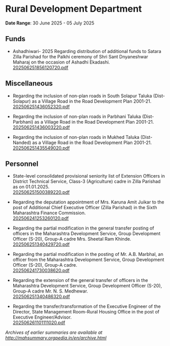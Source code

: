 # Rural Development Department

**Date Range**: 30 June 2025 - 05 July 2025


## Funds
- Ashadhiwari- 2025 Regarding distribution of additional funds to Satara Zilla Parishad for the Palkhi ceremony of Shri Sant Dnyaneshwar Maharaj on the occasion of Ashadhi Ekadashi.\
  [202506251856120720.pdf](https://gr.maharashtra.gov.in/Site/Upload/Government%20Resolutions/English/202506251856120720.pdf.pdf)

## Miscellaneous
- Regarding the inclusion of non-plan roads in South Solapur Taluka (Dist-Solapur)  as a Village Road in the Road Development Plan 2001-21.\
  [202506251436052320.pdf](https://gr.maharashtra.gov.in/Site/Upload/Government%20Resolutions/English/202506251436052320.pdf)

- Regarding the inclusion of non-plan roads in Parbhani Taluka (Dist-Parbhani)  as a Village Road in the Road Development Plan 2001-21.\
  [202506251436003220.pdf](https://gr.maharashtra.gov.in/Site/Upload/Government%20Resolutions/English/202506251436003220.pdf)

- Regarding the inclusion of non-plan roads in Mukhed Taluka (Dist-Nanded)  as a Village Road in the Road Development Plan 2001-21.\
  [202506251435549020.pdf](https://gr.maharashtra.gov.in/Site/Upload/Government%20Resolutions/English/202506251435549020.pdf)

## Personnel
- State-level consolidated provisional seniority list of Extension Officers in District Technical Service, Class-3 (Agriculture) cadre in Zilla Parishad as on 01.01.2025.\
  [202506251500389220.pdf](https://gr.maharashtra.gov.in/Site/Upload/Government%20Resolutions/English/202506251500389220.pdf)

- Regarding the deputation appointment of Mrs. Karuna Amit Juikar to the post of Additional Chief Executive Officer (Zilla Parishad) in the Sixth Maharashtra Finance Commission.\
  [202506241253260120.pdf](https://gr.maharashtra.gov.in/Site/Upload/Government%20Resolutions/English/202506241253260120.pdf)

- Regarding the partial modification in the general transfer posting of officers in the Maharashtra Development Service, Group Development Officer (S-20), Group-A cadre  Mrs. Sheetal Ram Khinde.\
  [202506251340429720.pdf](https://gr.maharashtra.gov.in/Site/Upload/Government%20Resolutions/English/202506251340429720.pdf)

- Regarding the partial modification in the posting of Mr. A.B. Marbhal, an officer from the Maharashtra Development Service, Group Development Officer (S-20), Group-A cadre.\
  [202506241730038620.pdf](https://gr.maharashtra.gov.in/Site/Upload/Government%20Resolutions/English/202506241730038620.pdf)

- Regarding the extension of the general transfer of officers in the Maharashtra Development Service, Group Development Officer (S-20), Group-A cadre  Mr. N. S. Medhewar.\
  [202506251340486320.pdf](https://gr.maharashtra.gov.in/Site/Upload/Government%20Resolutions/English/202506251340486320.pdf)

- Regarding the transfer/transformation of the Executive Engineer of the Director, State Management Room-Rural Housing Office in the post of Executive Engineer/Advisor.\
  [202506261101111020.pdf](https://gr.maharashtra.gov.in/Site/Upload/Government%20Resolutions/English/202506261101111020.pdf)


*Archives of earlier summaries are available at http://mahsummary.orgpedia.in/en/archive.html*